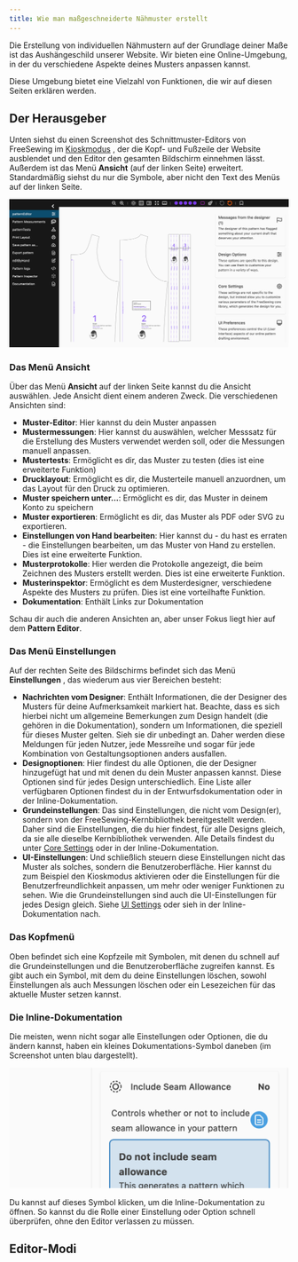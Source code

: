 ```yaml
---
title: Wie man maßgeschneiderte Nähmuster erstellt
---
```


Die Erstellung von individuellen Nähmustern auf der Grundlage deiner Maße ist das Aushängeschild unserer Website. Wir bieten eine Online-Umgebung, in der du verschiedene Aspekte deines Musters anpassen kannst.

Diese Umgebung bietet eine Vielzahl von Funktionen, die wir auf diesen Seiten erklären werden.

<ControlTip />

## Der Herausgeber

Unten siehst du einen Screenshot des Schnittmuster-Editors von FreeSewing im [Kioskmodus](/docs/about/site/draft/ui-settings/kiosk) , der die Kopf- und Fußzeile der Website ausblendet und den Editor den gesamten Bildschirm einnehmen lässt. Außerdem ist das Menü **Ansicht** (auf der linken Seite) erweitert. Standardmäßig siehst du nur die Symbole, aber nicht den Text des Menüs auf der linken Seite.

![Screenshot des Schnittmuster-Editors von FreeSewing](editor.png "Screenshot des Muster-Editors von Freesewing")

### Das Menü Ansicht

Über das Menü **Ansicht** auf der linken Seite kannst du die Ansicht auswählen. Jede Ansicht dient einem anderen Zweck. Die verschiedenen Ansichten sind:

- **Muster-Editor**: Hier kannst du dein Muster anpassen
- **Mustermessungen**: Hier kannst du auswählen, welcher Messsatz für die Erstellung des Musters verwendet werden soll, oder die Messungen manuell anpassen.
- **Mustertests**: Ermöglicht es dir, das Muster zu testen (dies ist eine erweiterte Funktion)
- **Drucklayout**: Ermöglicht es dir, die Musterteile manuell anzuordnen, um das Layout für den Druck zu optimieren.
- **Muster speichern unter...**: Ermöglicht es dir, das Muster in deinem Konto zu speichern
- **Muster exportieren**: Ermöglicht es dir, das Muster als PDF oder SVG zu exportieren.
- **Einstellungen von Hand bearbeiten**: Hier kannst du - du hast es erraten - die Einstellungen bearbeiten, um das Muster von Hand zu erstellen. Dies ist eine erweiterte Funktion.
- **Musterprotokolle**: Hier werden die Protokolle angezeigt, die beim Zeichnen des Musters erstellt werden. Dies ist eine erweiterte Funktion.
- **Musterinspektor**: Ermöglicht es dem Musterdesigner, verschiedene Aspekte des Musters zu prüfen. Dies ist eine vorteilhafte Funktion.
- **Dokumentation**: Enthält Links zur Dokumentation

Schau dir auch die anderen Ansichten an, aber unser Fokus liegt hier auf dem **Pattern Editor**.

### Das Menü Einstellungen

Auf der rechten Seite des Bildschirms befindet sich das Menü **Einstellungen** , das wiederum aus vier Bereichen besteht:

- **Nachrichten vom Designer**: Enthält Informationen, die der Designer des Musters für deine Aufmerksamkeit markiert hat. Beachte, dass es sich hierbei nicht um allgemeine Bemerkungen zum Design handelt (die gehören in die Dokumentation), sondern um Informationen, die speziell für dieses Muster gelten. Sieh sie dir unbedingt an. Daher werden diese Meldungen für jeden Nutzer, jede Messreihe und sogar für jede Kombination von Gestaltungsoptionen anders ausfallen.
- **Designoptionen**: Hier findest du alle Optionen, die der Designer hinzugefügt hat und mit denen du dein Muster anpassen kannst. Diese Optionen sind für jedes Design unterschiedlich. Eine Liste aller verfügbaren Optionen findest du in der Entwurfsdokumentation oder in der Inline-Dokumentation.
- **Grundeinstellungen**: Das sind Einstellungen, die nicht vom Design(er), sondern von der FreeSewing-Kernbibliothek bereitgestellt werden. Daher sind die Einstellungen, die du hier findest, für alle Designs gleich, da sie alle dieselbe Kernbibliothek verwenden. Alle Details findest du unter [Core Settings](/docs/about/site/draft/core-settings) oder in der Inline-Dokumentation.
- **UI-Einstellungen**: Und schließlich steuern diese Einstellungen nicht das Muster als solches, sondern die Benutzeroberfläche. Hier kannst du zum Beispiel den Kioskmodus aktivieren oder die Einstellungen für die Benutzerfreundlichkeit anpassen, um mehr oder weniger Funktionen zu sehen. Wie die Grundeinstellungen sind auch die UI-Einstellungen für jedes Design gleich. Siehe [UI Settings](/docs/about/site/draft/ui-settings) oder sieh in der Inline-Dokumentation nach.

### Das Kopfmenü

Oben befindet sich eine Kopfzeile mit Symbolen, mit denen du schnell auf die Grundeinstellungen und die Benutzeroberfläche zugreifen kannst. Es gibt auch ein Symbol, mit dem du deine Einstellungen löschen, sowohl Einstellungen als auch Messungen löschen oder ein Lesezeichen für das aktuelle Muster setzen kannst.

### Die Inline-Dokumentation

Die meisten, wenn nicht sogar alle Einstellungen oder Optionen, die du ändern kannst, haben ein kleines Dokumentations-Symbol daneben (im Screenshot unten blau dargestellt).

![Screenshot des Docs-Symbols](docs.png)

Du kannst auf dieses Symbol klicken, um die Inline-Dokumentation zu öffnen. So kannst du die Rolle einer Einstellung oder Option schnell überprüfen, ohne den Editor verlassen zu müssen.

## Editor-Modi

